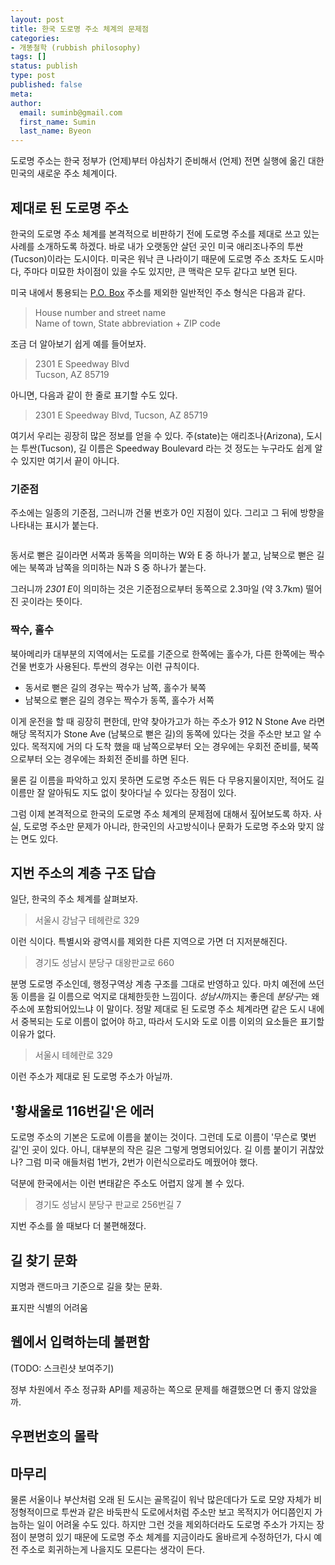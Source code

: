 ```yaml
---
layout: post
title: 한국 도로명 주소 체계의 문제점
categories:
- 개똥철학 (rubbish philosophy)
tags: []
status: publish
type: post
published: false
meta:
author:
  email: suminb@gmail.com
  first_name: Sumin
  last_name: Byeon
---
```


도로명 주소는 한국 정부가 (언제)부터 야심차기 준비해서 (언제) 전면 실행에 옮긴 대한민국의 새로운 주소 체계이다.

제대로 된 도로명 주소
----------------

한국의 도로명 주소 체계를 본격적으로 비판하기 전에 도로명 주소를 제대로 쓰고 있는 사례를 소개하도록 하겠다. 바로 내가 오랫동안 살던 곳인 미국 애리조나주의 투싼(Tucson)이라는 도시이다. 미국은 워낙 큰 나라이기 때문에 도로명 주소 조차도 도시마다, 주마다 미묘한 차이점이 있을 수도 있지만, 큰 맥락은 모두 같다고 보면 된다.

미국 내에서 통용되는 [P.O. Box](http://en.wikipedia.org/wiki/Post-office_box) 주소를 제외한 일반적인 주소 형식은 다음과 같다.

> House number and street name  
> Name of town, State abbreviation + ZIP code

조금 더 알아보기 쉽게 예를 들어보자.

> 2301 E Speedway Blvd  
> Tucson, AZ 85719

아니면, 다음과 같이 한 줄로 표기할 수도 있다.

> 2301 E Speedway Blvd, Tucson, AZ 85719

여기서 우리는 굉장히 많은 정보를 얻을 수 있다. 주(state)는 애리조나(Arizona), 도시는 투싼(Tucson), 길 이름은 Speedway Boulevard 라는 것 정도는 누구라도 쉽게 알 수 있지만 여기서 끝이 아니다.

### 기준점

주소에는 일종의 기준점, 그러니까 건물 번호가 0인 지점이 있다. 그리고 그 뒤에 방향을 나타내는 표시가 붙는다.

<img src="/attachments/2015-02-16/0-e-congress-tucson.png" alt=""/>

동서로 뻗은 길이라면 서쪽과 동쪽을 의미하는 W와 E 중 하나가 붙고, 남북으로 뻗은 길에는 북쪽과 남쪽을 의미하는 N과 S 중 하나가 붙는다.

그러니까 *2301 E*이 의미하는 것은 기준점으로부터 동쪽으로 2.3마일 (약 3.7km) 떨어진 곳이라는 뜻이다.

### 짝수, 홀수

북아메리카 대부분의 지역에서는 도로를 기준으로 한쪽에는 홀수가, 다른 한쪽에는 짝수 건물 번호가 사용된다. 투싼의 경우는 이런 규칙이다.

- 동서로 뻗은 길의 경우는 짝수가 남쪽, 홀수가 북쪽
- 남북으로 뻗은 길의 경우는 짝수가 동쪽, 홀수가 서쪽

이게 운전을 할 때 굉장히 편한데, 만약 찾아가고가 하는 주소가 912 N Stone Ave 라면 해당 목적지가 Stone Ave (남북으로 뻗은 길)의 동쪽에 있다는 것을 주소만 보고 알 수 있다. 목적지에 거의 다 도착 했을 때 남쪽으로부터 오는 경우에는 우회전 준비를, 북쪽으로부터 오는 경우에는 좌회전 준비를 하면 된다.

물론 길 이름을 파악하고 있지 못하면 도로명 주소든 뭐든 다 무용지물이지만, 적어도 길 이름만 잘 알아둬도 지도 없이 찾아다닐 수 있다는 장점이 있다.

<!--
도로명 주소 체계가 가지는 장점을 정리해보자면,

- 주소만 보고 대략 어디쯤인지 알 수 있다.
- 동서남북 방향을 추론할 수 있다.
-->

그럼 이제 본격적으로 한국의 도로명 주소 체계의 문제점에 대해서 짚어보도록 하자. 사실, 도로명 주소만 문제가 아니라, 한국인의 사고방식이나 문화가 도로명 주소와 맞지 않는 면도 있다.


지번 주소의 계층 구조 답습
--------------------

일단, 한국의 주소 체계를 살펴보자.

> 서울시 강남구 테헤란로 329

이런 식이다. 특별시와 광역시를 제외한 다른 지역으로 가면 더 지저분해진다.

> 경기도 성남시 분당구 대왕판교로 660

분명 도로명 주소인데, 행정구역상 계층 구조를 그대로 반영하고 있다. 마치 예전에 쓰던 동 이름을 길 이름으로 억지로 대체한듯한 느낌이다. *성남시*까지는 좋은데 *분당구*는 왜 주소에 포함되어있느냐 이 말이다. 정말 제대로 된 도로명 주소 체계라면 같은 도시 내에서 중복되는 도로 이름이 없어야 하고, 따라서 도시와 도로 이름 이외의 요소들은 표기할 이유가 없다.

> 서울시 테헤란로 329

이런 주소가 제대로 된 도로명 주소가 아닐까.


'황새울로 116번길'은 에러
--------------------

도로명 주소의 기본은 도로에 이름을 붙이는 것이다. 그런데 도로 이름이 '무슨로 몇번길'인 곳이 있다. 아니, 대부분의 작은 길은 그렇게 명명되어있다. 길 이름 붙이기 귀찮았나? 그럼 미국 애들처럼 1번가, 2번가 이런식으로라도 메꿨어야 했다.

덕분에 한국에서는 이런 변태같은 주소도 어렵지 않게 볼 수 있다.

> 경기도 성남시 분당구 판교로 256번길 7

지번 주소를 쓸 때보다 더 불편해졌다.


길 찾기 문화
---------

지명과 랜드마크 기준으로 길을 찾는 문화.

표지판 식별의 어려움




웹에서 입력하는데 불편함
------------------

(TODO: 스크린샷 보여주기)

정부 차원에서 주소 정규화 API를 제공하는 쪽으로 문제를 해결했으면 더 좋지 않았을까.



우편번호의 몰락
-----------

마무리
----

물론 서울이나 부산처럼 오래 된 도시는 골목길이 워낙 많은데다가 도로 모양 자체가 비정형적이므로 투싼과 같은 바둑판식 도로에서처럼 주소만 보고 목적지가 어디쯤인지 가늠하는 일이 어려울 수도 있다. 하지만 그런 것을 제외하더라도 도로명 주소가 가지는 장점이 분명히 있기 때문에 도로명 주소 체계를 지금이라도 올바르게 수정하던가, 다시 예전 주소로 회귀하는게 나을지도 모른다는 생각이 든다.

[House numbering]: http://en.wikipedia.org/wiki/House_numbering#North_America